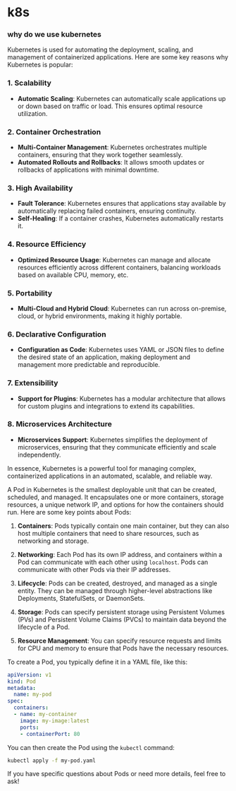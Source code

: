 # k8s

### why do we use kubernetes
Kubernetes is used for automating the deployment, scaling, and management of containerized applications. Here are some key reasons why Kubernetes is popular:

### 1. **Scalability**
   - **Automatic Scaling**: Kubernetes can automatically scale applications up or down based on traffic or load. This ensures optimal resource utilization.

### 2. **Container Orchestration**
   - **Multi-Container Management**: Kubernetes orchestrates multiple containers, ensuring that they work together seamlessly.
   - **Automated Rollouts and Rollbacks**: It allows smooth updates or rollbacks of applications with minimal downtime.

### 3. **High Availability**
   - **Fault Tolerance**: Kubernetes ensures that applications stay available by automatically replacing failed containers, ensuring continuity.
   - **Self-Healing**: If a container crashes, Kubernetes automatically restarts it.

### 4. **Resource Efficiency**
   - **Optimized Resource Usage**: Kubernetes can manage and allocate resources efficiently across different containers, balancing workloads based on available CPU, memory, etc.

### 5. **Portability**
   - **Multi-Cloud and Hybrid Cloud**: Kubernetes can run across on-premise, cloud, or hybrid environments, making it highly portable.

### 6. **Declarative Configuration**
   - **Configuration as Code**: Kubernetes uses YAML or JSON files to define the desired state of an application, making deployment and management more predictable and reproducible.

### 7. **Extensibility**
   - **Support for Plugins**: Kubernetes has a modular architecture that allows for custom plugins and integrations to extend its capabilities.

### 8. **Microservices Architecture**
   - **Microservices Support**: Kubernetes simplifies the deployment of microservices, ensuring that they communicate efficiently and scale independently.

In essence, Kubernetes is a powerful tool for managing complex, containerized applications in an automated, scalable, and reliable way.

A Pod in Kubernetes is the smallest deployable unit that can be created, scheduled, and managed. It encapsulates one or more containers, storage resources, a unique network IP, and options for how the containers should run. Here are some key points about Pods:

1. **Containers**: Pods typically contain one main container, but they can also host multiple containers that need to share resources, such as networking and storage.

2. **Networking**: Each Pod has its own IP address, and containers within a Pod can communicate with each other using `localhost`. Pods can communicate with other Pods via their IP addresses.

3. **Lifecycle**: Pods can be created, destroyed, and managed as a single entity. They can be managed through higher-level abstractions like Deployments, StatefulSets, or DaemonSets.

4. **Storage**: Pods can specify persistent storage using Persistent Volumes (PVs) and Persistent Volume Claims (PVCs) to maintain data beyond the lifecycle of a Pod.

5. **Resource Management**: You can specify resource requests and limits for CPU and memory to ensure that Pods have the necessary resources.

To create a Pod, you typically define it in a YAML file, like this:

```yaml
apiVersion: v1
kind: Pod
metadata:
  name: my-pod
spec:
  containers:
  - name: my-container
    image: my-image:latest
    ports:
    - containerPort: 80
```

You can then create the Pod using the `kubectl` command:

```bash
kubectl apply -f my-pod.yaml
```

If you have specific questions about Pods or need more details, feel free to ask!

